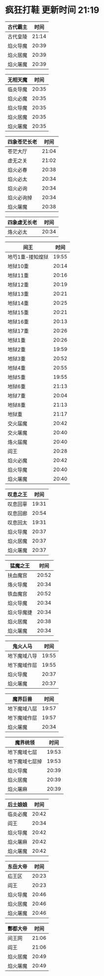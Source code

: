 # 疯狂打鞋 更新时间 21:19

| 古代霸主   | 时间    |
|--------|-------|
| 古代皇陵 | 21:14 |
| 焰火导魔 | 20:39 |
| 焰火居魔 | 20:39 |
| 焰火屠魔 | 20:39 |

| 无相天魔   | 时间    |
|--------|-------|
| 临炎导魔 | 20:35 |
| 焰火必魔 | 20:35 |
| 焰火导魔 | 20:35 |
| 焰火居魔 | 20:35 |
| 焰火屠魔 | 20:35 |

| 四象苍茫长老   | 时间    |
|--------|-------|
| 苍茫大厅 | 21:04 |
| 虚无之关 | 21:02 |
| 焰火必春 | 20:38 |
| 焰火必太 | 20:34 |
| 焰火必询 | 20:34 |
| 焰火必询掉 | 20:34 |
| 焰火屠魔 | 20:38 |

| 四象虚无长老   | 时间    |
|--------|-------|
| 烙火必太 | 20:34 |

| 间王   | 时间    |
|--------|-------|
| 地芍1重-搂知煌狱 | 19:55 |
| 地狱10重 | 20:14 |
| 地狱11重 | 20:16 |
| 地狱12重 | 20:19 |
| 地狱13重 | 20:21 |
| 地狱14重 | 20:25 |
| 地狱15重 | 20:21 |
| 地狱16重 | 20:13 |
| 地狱17重 | 20:26 |
| 地狱1重 | 20:26 |
| 地狱2重 | 19:59 |
| 地狱3重 | 20:52 |
| 地狱4重 | 20:55 |
| 地狱5重 | 19:55 |
| 地狱6重 | 21:13 |
| 地狱7重 | 20:04 |
| 地狱8重 | 21:13 |
| 地狱重 | 21:17 |
| 交火届魔 | 20:42 |
| 交火屠魔 | 20:40 |
| 烙火届魔 | 20:40 |
| 阎王 | 20:28 |
| 焰火必魔 | 20:42 |
| 焰火导魔 | 20:40 |
| 焰火屠魔 | 20:40 |

| 叹息之王   | 时间    |
|--------|-------|
| 叹息回辜 | 19:31 |
| 叹息回廊 | 20:54 |
| 叹息回太 | 19:31 |
| 焰火导魔 | 20:37 |
| 焰火居魔 | 20:37 |
| 焰火屠魔 | 20:37 |

| 猛魔之王   | 时间    |
|--------|-------|
| 扶血魔宫 | 20:52 |
| 烙火导魔 | 20:34 |
| 铁血魔宫 | 20:52 |
| 焰火导魔 | 20:34 |
| 焰火导魔捷 | 20:34 |
| 焰火居魔 | 20:38 |
| 焰火屠魔 | 20:34 |

| 鬼火人马   | 时间    |
|--------|-------|
| 地下魔域八导 | 19:55 |
| 地下魔域作层 | 19:55 |
| 焰火导魔 | 20:37 |
| 焰火屠魔 | 20:37 |

| 魔界巨兽   | 时间    |
|--------|-------|
| 地下魔域八层 | 19:57 |
| 地下魔域作层 | 19:57 |
| 焰火屠魔 | 20:34 |

| 魔界统领   | 时间    |
|--------|-------|
| 地下魔域七层 | 19:53 |
| 地下魔域七层掉 | 19:53 |
| 焰火导魔 | 20:39 |
| 焰火居魔 | 20:39 |
| 焰火屠麻 | 20:39 |

| 后土娘娘   | 时间    |
|--------|-------|
| 临炎必魔 | 20:42 |
| 阎王 | 20:34 |
| 焰火导魔 | 20:42 |
| 焰火屠麻 | 20:42 |
| 焰火屠魔 | 20:42 |

| 东岳大帝   | 时间    |
|--------|-------|
| 疝王区 | 20:23 |
| 阎王 | 20:23 |
| 焰火导魔 | 20:46 |
| 焰火居魔 | 20:46 |
| 焰火屠魔 | 20:46 |

| 酆都大帝   | 时间    |
|--------|-------|
| 间王网 | 21:06 |
| 阎王 | 21:06 |
| 焰火居魔 | 20:49 |
| 焰火屠魔 | 20:49 |